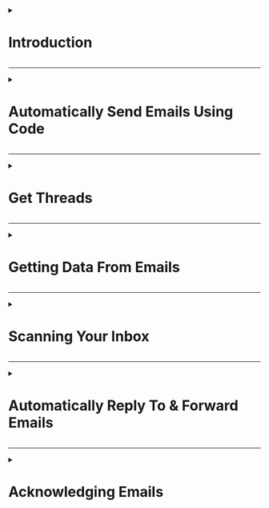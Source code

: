 <details>

<summary>

# Introduction

</summary>

To give the script access to your emails:

![](20220603112413.png)  


</details>

___

<details>

<summary>

# Automatically Send Emails Using Code

</summary>

The parent class is `GmailApp`

To send an email:

![](20220603112841.png)  

E.g.:

![](20220603112953.png)  

For multiple recepients:

![](20220603113054.png)  

Some available parameters for the optional arguments are:

![](20220603113508.png)  

Usage:

![](20220603113819.png)  

Note: The `name` key will change the displayed name of the sender

</details>

___

<details>

<summary>

# Get Threads

</summary>

What are threads?

Each row in the below image is a thread, consisting of more or more mails:

![](20220603120316.png)  

A thread with multiple mails is as follows:

![](20220603120410.png)  

---

![](20220603120724.png)  

Each function from lines 3 to 8 returns a Gmail thread in the form of an array

Output:

![](20220603120846.png)  

There are optional parameters that we can work with to get a sub-section of emails. If we wish to get first 2 mails:

![](20220603121225.png)  


</details>

---

<details>

<summary>

# Getting Data From Emails

</summary>

To get messages from the first thread from our inbox:

![](20220603123231.png)  

Output:

![](20220603123419.png)  

To get the details of the first mail of the 3rd (latest) thread:

![](20220603124214.png)  

Output:

![](20220603124335.png)  

</details>

---

<details>

<summary>

# Scanning Your Inbox

</summary>

To search for mails containing the keyword "YouTube" (similar to how we use the search functionality on Gmail)

![](20220603125540.png)  

Output:

![](20220603125633.png)

This will get mails containing "YouTube" anywhere in the mail, including the attachments. So it is very generalized.

To implement more advanced search functionalities as follows:

![](20220603130538.png)  

Do the following:

![](20220603130700.png)  

Output:

![](20220603130818.png)  

---

To get a sub-section of the mails:

![](20220603131122.png)  

This will get the first mail sent by Youtube. 

![](20220603131253.png)  

Similarly, to get the first 2 mails, we can put `("from Youtube", 0, 2)` instead.


</details>

---

<details>

<summary>

# Automatically Reply To & Forward Emails

</summary>

There are 2 ways to reply to a mail:
1. Reply to the thread itself (i.e. replying to the last message)
2. Reply to a specific mail in the thread


The following snippet will reply to the 2nd thread from a certain specified person:

![](20220603132453.png)  

Note: This will only reply to the sender, and not everyone in the thread.

To reply to everyone in the thread (just like the "Reply All") option, do the following:

![](20220603132800.png)  

---

Forwarding mails:

Say we wish to forward the last mail of the 2nd thread from a certain sender, we will do the following:

![](20220603133019.png)

</details>

___

<details>

<summary>

# Acknowledging Emails

</summary>

Objective: Perform operations such as marking the mails as Read, Unread, Important, Unimportant, and starring them or un-starring them.

In the following snippet, all the mails from the last 24 hours will be marked as Unread:

![](20220603141250.png)  

To mark them as read, simply change the method that is used:

![](20220603141520.png)  

Similarly to mark Important or Unimportant:

![](20220603141616.png)  

![](20220603141638.png)  

To Star and Un-Star, we will have to target individual messages.

To star the first message of each thread in the last 24 hours:

![](20220603141905.png)  

Same format for Un-Starring:



![](20220603141944.png)  

</details>
